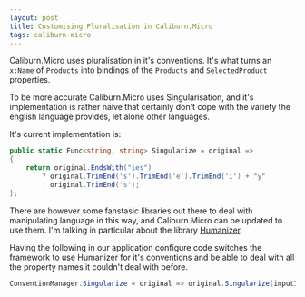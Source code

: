 ```yaml
---
layout: post
title: Customising Pluralisation in Caliburn.Micro
tags: caliburn-micro
---
```


Caliburn.Micro uses pluralisation in it's conventions. It's what turns an `x:Name` of `Products` into bindings of the `Products` and `SelectedProduct` properties.

To be more accurate Caliburn.Micro uses Singularisation, and it's implementation is rather naive that certainly don't cope with the variety the english language provides, let alone other languages.

It's current implementation is:

``` csharp
public static Func<string, string> Singularize = original =>
{
    return original.EndsWith("ies")
        ? original.TrimEnd('s').TrimEnd('e').TrimEnd('i') + "y"
        : original.TrimEnd('s');
};
```

There are however some fanstasic libraries out there to deal with manipulating language in this way, and Caliburn.Micro can be updated to use them. I'm talking in particular about the library [Humanizer][humanizer].

Having the following in our application configure code switches the framework to use Humanizer for it's conventions and be able to deal with all the property names it couldn't deal with before.

``` csharp
ConventionManager.Singularize = original => original.Singularize(inputIsKnownToBePlural: false);
```

[humanizer]: https://github.com/Humanizr/Humanizer
